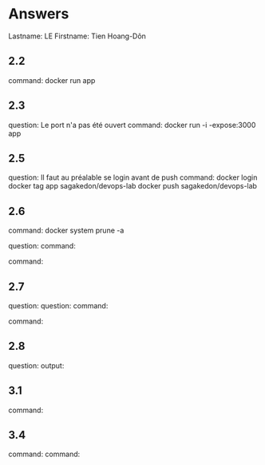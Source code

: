 # Answers

Lastname: LE
Firstname: Tien Hoang-Dôn

## 2.2
command: docker run app

## 2.3
question: Le port n'a pas été ouvert
command: docker run -i -expose:3000 app

## 2.5
question: Il faut au préalable se login avant de push
command: 
	docker login
	docker tag app sagakedon/devops-lab
	docker push sagakedon/devops-lab

## 2.6
command: docker system prune -a

question:
command:

command:

## 2.7
question:
question:
command:

command:

## 2.8
question:
output:

## 3.1
command:

## 3.4
command:
command:
